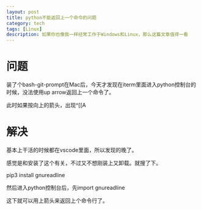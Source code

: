 ```yaml
---
layout: post
title: python不能返回上一个命令的问题
category: tech
tags: [Linux]
description: 如果你也像我一样经常工作于Windows和Linux，那么这篇文章值得一看
---
```




# 问题

装了个bash-git-prompt在Mac后，今天才发现在iterm里面进入python控制台的时候，没法使用up arrow返回上一个命令了。

此时如果按向上的箭头，出现^[[A

# 解决

基本上干活的时候都在vscode里面，所以发现的晚了。

感觉是和安装了这个有关，不过又不想刚装上又卸载。就搜了下。

pip3 install gnureadline

然后进入python控制台后，先import gnureadline

这下就可以用上箭头来返回上个命令行了。



